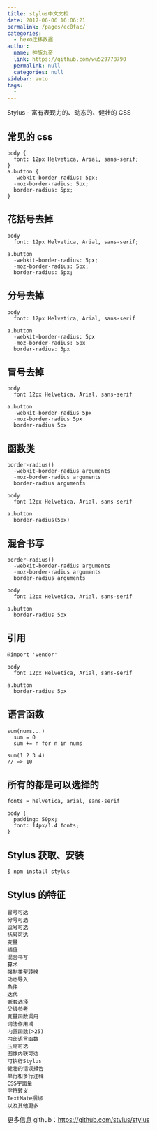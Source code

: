 ```yaml
---
title: stylus中文文档
date: 2017-06-06 16:06:21
permalink: /pages/ec0fac/
categories:
  - hexo迁移数据
author:
  name: 神族九帝
  link: https://github.com/wu529778790
  permalink: null
  categories: null
sidebar: auto
tags:
  -
---
```


Stylus - 富有表现力的、动态的、健壮的 CSS

<!--more-->

## 常见的 css

    body {
      font: 12px Helvetica, Arial, sans-serif;
    }
    a.button {
      -webkit-border-radius: 5px;
      -moz-border-radius: 5px;
      border-radius: 5px;
    }

## 花括号去掉

    body
      font: 12px Helvetica, Arial, sans-serif;

    a.button
      -webkit-border-radius: 5px;
      -moz-border-radius: 5px;
      border-radius: 5px;

## 分号去掉

    body
      font: 12px Helvetica, Arial, sans-serif

    a.button
      -webkit-border-radius: 5px
      -moz-border-radius: 5px
      border-radius: 5px

## 冒号去掉

    body
      font 12px Helvetica, Arial, sans-serif

    a.button
      -webkit-border-radius 5px
      -moz-border-radius 5px
      border-radius 5px

## 函数类

    border-radius()
      -webkit-border-radius arguments
      -moz-border-radius arguments
      border-radius arguments

    body
      font 12px Helvetica, Arial, sans-serif

    a.button
      border-radius(5px)

## 混合书写

    border-radius()
      -webkit-border-radius arguments
      -moz-border-radius arguments
      border-radius arguments

    body
      font 12px Helvetica, Arial, sans-serif

    a.button
      border-radius 5px

## 引用

    @import 'vendor'

    body
      font 12px Helvetica, Arial, sans-serif

    a.button
      border-radius 5px

## 语言函数

    sum(nums...)
      sum = 0
      sum += n for n in nums

    sum(1 2 3 4)
    // => 10

## 所有的都是可以选择的

    fonts = helvetica, arial, sans-serif

    body {
      padding: 50px;
      font: 14px/1.4 fonts;
    }

## Stylus 获取、安装

    $ npm install stylus

## Stylus 的特征

    冒号可选
    分号可选
    逗号可选
    括号可选
    变量
    插值
    混合书写
    算术
    强制类型转换
    动态导入
    条件
    迭代
    嵌套选择
    父级参考
    变量函数调用
    词法作用域
    内置函数(>25)
    内部语言函数
    压缩可选
    图像内联可选
    可执行Stylus
    健壮的错误报告
    单行和多行注释
    CSS字面量
    字符转义
    TextMate捆绑
    以及其他更多

更多信息 github：https://github.com/stylus/stylus
